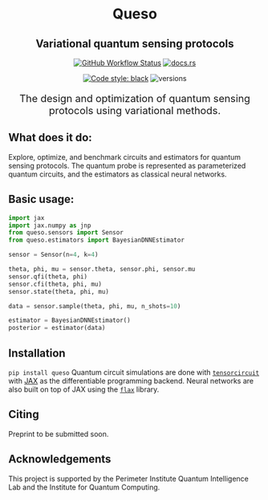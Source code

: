 <h1 align="center">
    Queso
</h1>

<h2 align="center">
    Variational quantum sensing protocols
</h2>

<div align="center">

[![GitHub Workflow Status](https://img.shields.io/badge/build-passing-brightgreen)](https://github.com/ki3-qbt/graph-compiler/actions)
[![docs.rs](https://img.shields.io/badge/docs-passing-brightgreen)](https://github.com/ki3-qbt/graph-compiler/tree/gh-pages)

[//]: # (![Coverage Status]&#40;/coverage-badge.svg&#41;)
[![Code style: black](https://img.shields.io/badge/code%20style-black-000000.svg)](https://github.com/ambv/black)
![versions](https://img.shields.io/badge/python-3.8%20%7C%203.9%20%7C%203.10-blue)

</div>

<p align="center" style="font-size:20px">
    The design and optimization of quantum sensing protocols using variational methods.
</p>


## What does it do:
Explore, optimize, and benchmark circuits and estimators for quantum sensing protocols.
The quantum probe is represented as parameterized quantum circuits, and the estimators as classical neural networks.


## Basic usage:
```py
import jax
import jax.numpy as jnp
from queso.sensors import Sensor
from queso.estimators import BayesianDNNEstimator

sensor = Sensor(n=4, k=4)

theta, phi, mu = sensor.theta, sensor.phi, sensor.mu
sensor.qfi(theta, phi)
sensor.cfi(theta, phi, mu)
sensor.state(theta, phi, mu)

data = sensor.sample(theta, phi, mu, n_shots=10)

estimator = BayesianDNNEstimator()
posterior = estimator(data)
```

## Installation
`pip install queso`
Quantum circuit simulations are done with [`tensorcircuit`](https://github.com/tencent-quantum-lab/tensorcircuit) 
with [JAX](https://github.com/google/jax) as the differentiable programming backend.
Neural networks are also built on top of JAX using the [`flax`](https://github.com/google/flax) library.

## Citing
Preprint to be submitted soon. 


## Acknowledgements
This project is supported by the Perimeter Institute Quantum Intelligence Lab and the 
Institute for Quantum Computing.